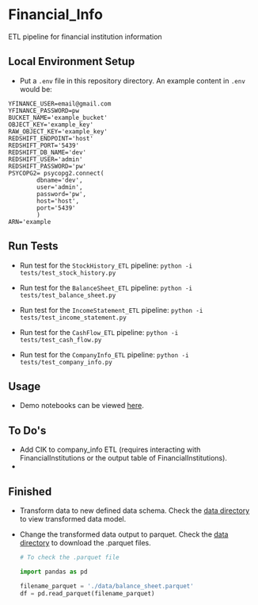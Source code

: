 # Financial_Info
ETL pipeline for financial institution information

## Local Environment Setup

- Put a `.env` file in this repository directory. An example content in `.env` would be:
```
YFINANCE_USER=email@gmail.com
YFINANCE_PASSWORD=pw
BUCKET_NAME='example_bucket'
OBJECT_KEY='example_key'
RAW_OBJECT_KEY='example_key'
REDSHIFT_ENDPOINT='host'
REDSHIFT_PORT='5439'
REDSHIFT_DB_NAME='dev'
REDSHIFT_USER='admin'
REDSHIFT_PASSWORD='pw'
PSYCOPG2= psycopg2.connect(
        dbname='dev',
        user='admin',
        password='pw',
        host='host',
        port='5439'
        )
ARN='example
```


## Run Tests

- Run test for the `StockHistory_ETL` pipeline:
  `python -i tests/test_stock_history.py`

- Run test for the `BalanceSheet_ETL` pipeline:
  `python -i tests/test_balance_sheet.py`

- Run test for the `IncomeStatement_ETL` pipeline:
  `python -i tests/test_income_statement.py`

- Run test for the `CashFlow_ETL` pipeline:
  `python -i tests/test_cash_flow.py`

- Run test for the `CompanyInfo_ETL` pipeline:
  `python -i tests/test_company_info.py`

## Usage

- Demo notebooks can be viewed [here](./notebooks/demo/).

## To Do's

- Add CIK to company_info ETL (requires interacting with FinancialInstitutions or the output table of FinancialInstitutions).
-

## Finished

- Transform data to new defined data schema. Check the [data directory](./data/) to view transformed data model.

- Change the transformed data output to parquet. Check the [data directory](./data/) to download the .parquet files.
  ``` python
  # To check the .parquet file

  import pandas as pd

  filename_parquet = './data/balance_sheet.parquet'
  df = pd.read_parquet(filename_parquet)

  ```
